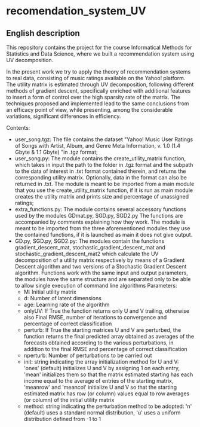 # recomendation_system_UV

## English description

This repository contains the project for the course Informatical Methods for Statistics and Data Science, where we built a recommendation system using UV decomposition.

In the present work we try to apply the theory of recommendation systems to real data, consisting of music ratings available on the Yahoo! platform. The utility matrix is estimated through UV decomposition, following different methods of gradient descent, specifically enriched with additional features to insert a form of control over the high sparsity rate of the matrix. The techniques proposed and implemented lead to the same conclusions from an efficacy point of view, while presenting, among the considerable variations, significant differences in efficiency.

Contents:
- user_song.tgz:  The file contains the dataset "Yahoo! Music User Ratings of Songs with Artist, Album, and Genre Meta Information, v. 1.0 (1.4 Gbyte & 1.1 Gbyte) "in .tgz format;
- user_song.py: The module contains the create_utility_matrix function, which takes in input the path to the folder in .tgz format and the subpath to the data of interest in .txt format contained therein, and returns the corresponding utility matrix. Optionally, data in the format can also be returned in .txt. The module is meant to be imported from a main module that you use the create_utility_matrix function, if it is run as main module creates the utility matrix and prints size and percentage of unassigned ratings;
- extra_functions.py: The module contains several accessory functions used by the modules GDmat.py, SGD.py, SGD2.py The functions are accompanied by comments explaining how they work. The module is meant to be imported from the three aforementioned modules they use the contained functions, if it is launched as main it does not give output.
- GD.py, SGD.py, SGD2.py: The modules contain the functions gradient_descent_mat, stochastic_gradient_descent_mat and stochastic_gradient_descent_mat2 which calculate the UV decomposition of a utility matrix respectively by means of a Gradient Descent algorithm and two versions of a Stochastic Gradient Descent algorithm. Functions work with the same input and output parameters, the modules have the same structure and are separated only to be able to allow single execution of command line algorithms
Parameters:
  - M: Initial utility matrix
  - d: Number of latent dimensions
  - age: Learning rate of the algorithm
  - onlyUV: If True the function returns only U and V trailing, otherwise also Final RMSE, number of iterations to convergence and percentage of correct classification
  - perturb: If True the starting matrices U and V are perturbed, the function returns the final predicted array obtained as averages of the forecasts obtained according to the various perturbations, in addition to the final RMSE and percentage of correct classification
  - nperturb: Number of perturbations to be carried out
  - init: string indicating the array initialization method for U and V: 'ones' (default) initializes U and V by assigning 1 on each entry, 'mean' initializes them so that the matrix estimated starting has each income equal to the average of entries of the starting matrix, 'meanrow' and 'meancol' initialize U and V so that the starting estimated matrix has row (or column) values equal to row averages (or column) of the initial utility matrix
  - method: string indicating the perturbation method to be adopted: 'n' (default) uses a standard normal distribution, 'u' uses a uniform distribution defined from -1 to 1

